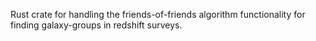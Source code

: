 Rust crate for handling the friends-of-friends algorithm functionality for finding galaxy-groups in redshift surveys.
